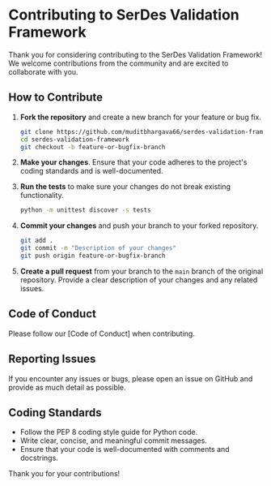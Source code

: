 # Contributing to SerDes Validation Framework

Thank you for considering contributing to the SerDes Validation Framework! We welcome contributions from the community and are excited to collaborate with you.

## How to Contribute

1. **Fork the repository** and create a new branch for your feature or bug fix.

    ```bash
    git clone https://github.com/muditbhargava66/serdes-validation-framework.git
    cd serdes-validation-framework
    git checkout -b feature-or-bugfix-branch
    ```

2. **Make your changes**. Ensure that your code adheres to the project's coding standards and is well-documented.

3. **Run the tests** to make sure your changes do not break existing functionality.

    ```bash
    python -m unittest discover -s tests
    ```

4. **Commit your changes** and push your branch to your forked repository.

    ```bash
    git add .
    git commit -m "Description of your changes"
    git push origin feature-or-bugfix-branch
    ```

5. **Create a pull request** from your branch to the `main` branch of the original repository. Provide a clear description of your changes and any related issues.

## Code of Conduct

Please follow our [Code of Conduct] when contributing.

## Reporting Issues

If you encounter any issues or bugs, please open an issue on GitHub and provide as much detail as possible.

## Coding Standards

- Follow the PEP 8 coding style guide for Python code.
- Write clear, concise, and meaningful commit messages.
- Ensure that your code is well-documented with comments and docstrings.

Thank you for your contributions!